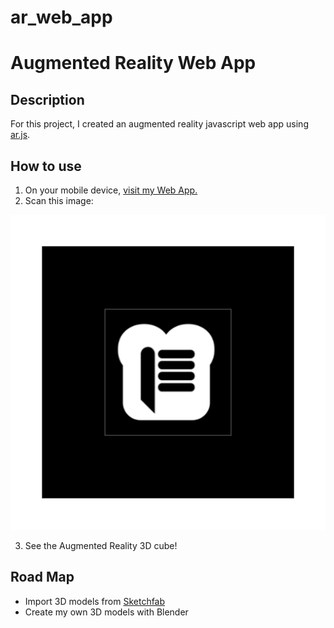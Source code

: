 # ar_web_app

# Augmented Reality Web App

## Description

For this project, I created an augmented reality javascript web app using [ar.js](https://github.com/AR-js-org/AR.js).

## How to use

1. On your mobile device, [visit my Web App.](http://kwhit2.github.io/ar_web_app)
2. Scan this image:

![Toastbrush Icon](https://github.com/kwhit2/ar_web_app/blob/main/pattern-toast_brush_logo_compressed_circle-cropped.png?raw=true)

3. See the Augmented Reality 3D cube!


## Road Map
- Import 3D models from [Sketchfab](https://sketchfab.com/)
- Create my own 3D models with Blender
